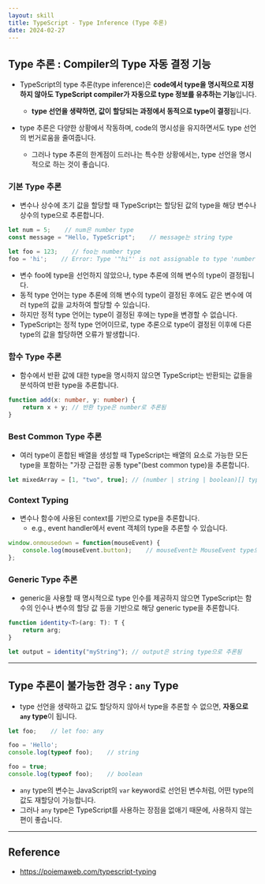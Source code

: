 ```yaml
---
layout: skill
title: TypeScript - Type Inference (Type 추론)
date: 2024-02-27
---
```





## Type 추론 : Compiler의 Type 자동 결정 기능


- TypeScript의 type 추론(type inference)은 **code에서 type을 명시적으로 지정하지 않아도 TypeScript compiler가 자동으로 type 정보를 유추하는 기능**입니다.
    - **type 선언을 생략하면, 값이 할당되는 과정에서 동적으로 type이 결정**됩니다.

- type 추론은 다양한 상황에서 작동하며, code의 명시성을 유지하면서도 type 선언의 번거로움을 줄여줍니다.
    - 그러나 type 추론의 한계점이 드러나는 특수한 상황에서는, type 선언을 명시적으로 하는 것이 좋습니다.


### 기본 Type 추론

- 변수나 상수에 초기 값을 할당할 때 TypeScript는 할당된 값의 type을 해당 변수나 상수의 type으로 추론합니다.

```typescript
let num = 5;    // num은 number type
const message = "Hello, TypeScript";    // message는 string type
```

```typescript
let foo = 123;    // foo는 number type
foo = 'hi';    // Error: Type '"hi"' is not assignable to type 'number'.
```

- 변수 foo에 type을 선언하지 않았으나, type 추론에 의해 변수의 type이 결정됩니다.
- 동적 type 언어는 type 추론에 의해 변수의 type이 결정된 후에도 같은 변수에 여러 type의 값을 교차하여 할당할 수 있습니다.
- 하지만 정적 type 언어는 type이 결정된 후에는 type을 변경할 수 없습니다.
- TypeScript는 정적 type 언어이므로, type 추론으로 type이 결정된 이후에 다른 type의 값을 할당하면 오류가 발생합니다.


### 함수 Type 추론

- 함수에서 반환 값에 대한 type을 명시하지 않으면 TypeScript는 반환되는 값들을 분석하여 반환 type을 추론합니다.

```typescript
function add(x: number, y: number) {
    return x + y; // 반환 type은 number로 추론됨
}
```


### Best Common Type 추론

- 여러 type이 혼합된 배열을 생성할 때 TypeScript는 배열의 요소로 가능한 모든 type을 포함하는 "가장 근접한 공통 type"(best common type)을 추론합니다.

```typescript
let mixedArray = [1, "two", true]; // (number | string | boolean)[] type으로 추론됨
```


### Context Typing

- 변수나 함수에 사용된 context를 기반으로 type을 추론합니다.
    - e.g., event handler에서 event 객체의 type을 추론할 수 있습니다.

```typescript
window.onmousedown = function(mouseEvent) {
    console.log(mouseEvent.button);    // mouseEvent는 MouseEvent type으로 추론됨
};
```


### Generic Type 추론

- generic을 사용할 때 명시적으로 type 인수를 제공하지 않으면 TypeScript는 함수의 인수나 변수의 할당 값 등을 기반으로 해당 generic type을 추론합니다.

```typescript
function identity<T>(arg: T): T {
    return arg;
}

let output = identity("myString"); // output은 string type으로 추론됨
```




---




## Type 추론이 불가능한 경우 : `any` Type

- type 선언을 생략하고 값도 할당하지 않아서 type을 추론할 수 없으면, **자동으로 `any` type**이 됩니다.

```typescript
let foo;    // let foo: any

foo = 'Hello';
console.log(typeof foo);    // string

foo = true;
console.log(typeof foo);    // boolean
```

- `any` type의 변수는 JavaScript의 `var` keyword로 선언된 변수처럼, 어떤 type의 값도 재할당이 가능합니다.
- 그러나 `any` type은 TypeScript를 사용하는 장점을 없애기 때문에, 사용하지 않는 편이 좋습니다.




---




## Reference

- <https://poiemaweb.com/typescript-typing>
